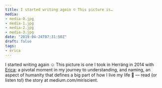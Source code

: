 ```yaml
---
title: I started writing again ☺️ This picture is…
media:
- media-0.jpg
- media-1.jpg
- media-2.jpg
- media-3.jpg
date: "2019-04-24T07:31:50Z"
draft: false
tags:
- erica
---
```

I started writing again ☺️ This picture is one I took in Herräng in 2014 with [Erica](/tags/erica); a pivotal moment in my journey to understanding, and naming, an aspect of humanity that defines a big part of how I live my life 🤩 — read \(or listen to\!\) the story at medium.com/miriscient.
